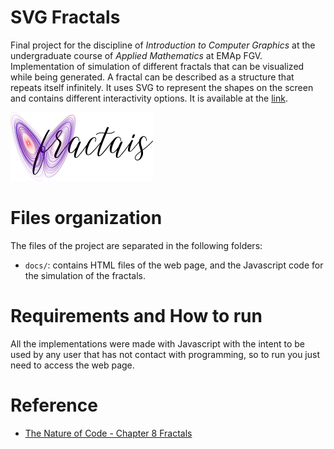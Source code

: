# SVG Fractals

Final project for the discipline of _Introduction to Computer Graphics_ at the undergraduate course of _Applied Mathematics_ at EMAp FGV. Implementation of simulation of different fractals that can be visualized while being generated. A fractal can be described as a structure that repeats itself infinitely. It uses SVG to represent the shapes on the screen and contains different interactivity options. It is available at the [link](https://giovanivaldrighi.github.io/SVG_Fractals).

![SVG Fractals](https://raw.githubusercontent.com/GiovaniValdrighi/SVG_Fractals/master/docs/logo.png)

# Files organization

The files of the project are separated in the following folders:

- `docs/`: contains HTML files of the web page, and the Javascript code for the simulation of the fractals.

# Requirements and How to run

All the implementations were made with Javascript with the intent to be used by any user that has not contact with programming, so to run you just need to access the web page.

# Reference

- [The Nature of Code - Chapter 8 Fractals](https://natureofcode.com/book/chapter-8-fractals/)


